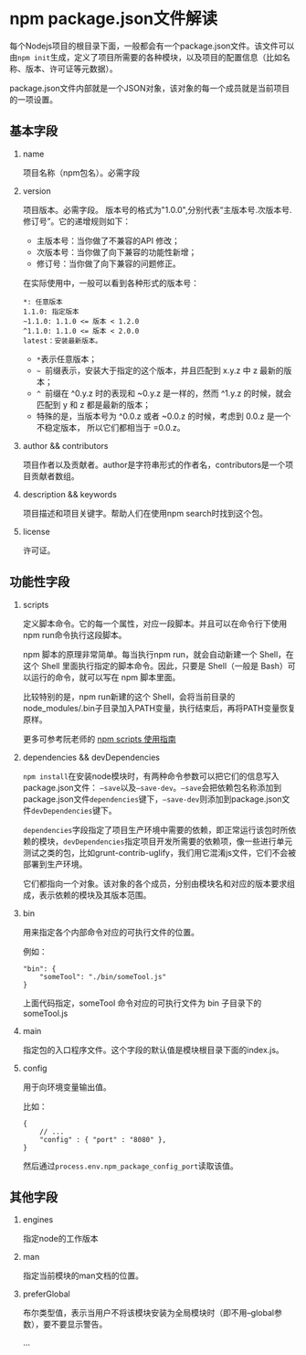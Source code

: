 # npm package.json文件解读

每个Nodejs项目的根目录下面，一般都会有一个package.json文件。该文件可以由`npm init`生成，定义了项目所需要的各种模块，以及项目的配置信息（比如名称、版本、许可证等元数据）。

package.json文件内部就是一个JSON对象，该对象的每一个成员就是当前项目的一项设置。

## 基本字段

1. name

	项目名称（npm包名）。必需字段
	
2. version

	项目版本。必需字段。
	版本号的格式为"1.0.0",分别代表“主版本号.次版本号.修订号”。它的递增规则如下： 
	- 主版本号：当你做了不兼容的API 修改；
	- 次版本号：当你做了向下兼容的功能性新增；
	- 修订号：当你做了向下兼容的问题修正。
	
	在实际使用中，一般可以看到各种形式的版本号：
	
	```
	*: 任意版本
	1.1.0: 指定版本
	~1.1.0: 1.1.0 <= 版本 < 1.2.0
	^1.1.0: 1.1.0 <= 版本 < 2.0.0
	latest：安装最新版本。
	```
	
	- `*`表示任意版本；
	- `~ `前缀表示，安装大于指定的这个版本，并且匹配到 x.y.z 中 z 最新的版本；
	- `^ `前缀在 ^0.y.z 时的表现和 ~0.y.z 是一样的，然而 ^1.y.z 的时候，就会匹配到 y 和 z 都是最新的版本；
	- 特殊的是，当版本号为 ^0.0.z 或者 ~0.0.z 的时候，考虑到 0.0.z 是一个不稳定版本， 所以它们都相当于 =0.0.z。
	
3. author && contributors

	项目作者以及贡献者。author是字符串形式的作者名，contributors是一个项目贡献者数组。
	
4. description && keywords

	项目描述和项目关键字。帮助人们在使用npm search时找到这个包。
	
5. license
	
	许可证。
	

## 功能性字段

1. scripts

	定义脚本命令。它的每一个属性，对应一段脚本。并且可以在命令行下使用npm run命令执行这段脚本。
	
	npm 脚本的原理非常简单。每当执行npm run，就会自动新建一个 Shell，在这个 Shell 里面执行指定的脚本命令。因此，只要是 Shell（一般是 Bash）可以运行的命令，就可以写在 npm 脚本里面。
	
	比较特别的是，npm run新建的这个 Shell，会将当前目录的node_modules/.bin子目录加入PATH变量，执行结束后，再将PATH变量恢复原样。
	
	更多可参考阮老师的 [npm scripts 使用指南](http://www.ruanyifeng.com/blog/2016/10/npm_scripts.html)
	
2. dependencies  &&  devDependencies

	`npm install`在安装node模块时，有两种命令参数可以把它们的信息写入package.json文件： `–save`以及`–save-dev`。`–save`会把依赖包名称添加到package.json文件`dependencies`键下，`–save-dev`则添加到package.json文件`devDependencies`键下。

	`dependencies`字段指定了项目生产环境中需要的依赖，即正常运行该包时所依赖的模块，`devDependencies`指定项目开发所需要的依赖项，像一些进行单元测试之类的包，比如grunt-contrib-uglify，我们用它混淆js文件，它们不会被部署到生产环境。
	
	它们都指向一个对象。该对象的各个成员，分别由模块名和对应的版本要求组成，表示依赖的模块及其版本范围。
	
3. bin

	用来指定各个内部命令对应的可执行文件的位置。
	
	例如：
	
	```
	"bin": {
  		"someTool": "./bin/someTool.js"
	}
	```
	
	上面代码指定，someTool 命令对应的可执行文件为 bin 子目录下的 someTool.js
	
4. main

	指定包的入口程序文件。这个字段的默认值是模块根目录下面的index.js。
	
5. config

	用于向环境变量输出值。
	
	比如：
	
	```
	{
		// ...
		"config" : { "port" : "8080" },
	}
	```
	
	然后通过`process.env.npm_package_config_port`读取该值。


## 其他字段

1. engines

	指定node的工作版本
	
2. man

	指定当前模块的man文档的位置。
	
3. preferGlobal

	布尔类型值，表示当用户不将该模块安装为全局模块时（即不用–global参数），要不要显示警告。
	
	...

	